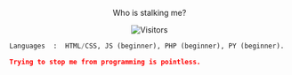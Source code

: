 <p align="center">Who is stalking me?</p>
<p align="center"><img src="https://gpvc.arturio.dev/must-be-unique" alt="Visitors"></a>

```python
Languages  :  HTML/CSS, JS (beginner), PHP (beginner), PY (beginner).

```

```json
Trying to stop me from programming is pointless.
```
